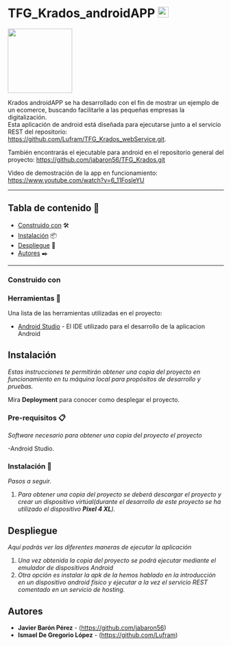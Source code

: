 # TFG_Krados_androidAPP <img src="https://media.giphy.com/media/hvRJCLFzcasrR4ia7z/giphy.gif" width="25px">

<img src="https://res.cloudinary.com/dpdob4mxw/image/upload/v1653066493/krados/krados_icon_sq_yukpin.svg" width="150px">

Krados androidAPP se ha desarrollado con el fin de mostrar un ejemplo de un ecomerce, buscando facilitarle a las pequeñas empresas la digitalización.  
Esta aplicación de android está diseñada para ejecutarse junto a el servicio REST del repositorio:  https://github.com/Lufram/TFG_Krados_webService.git.

También encontrarás el ejecutable para android en el repositorio
general del proyecto: https://github.com/jabaron56/TFG_Krados.git

Video de demostración de la app en funcionamiento:  
https://www.youtube.com/watch?v=6_11FosleYU

***

## Tabla de contenido 🔖

- [Construido con](#construido-con) 🛠️
- [Instalación](#instalación) 📦
- [Despliegue](#despliegue) 🚀
- [Autores](#autores) ✒️

***

### Construido con


### Herramientas 🔧

Una lista de las herramientas utilizadas en el proyecto:
* [Android Studio](https://developer.android.com/?hl=es) - El IDE utilizado para el desarrollo de la aplicacion Android

## Instalación
_Estas instrucciones te permitirán obtener una copia del proyecto en funcionamiento en tu máquina local para propósitos de desarrollo y pruebas._

Mira **Deployment** para conocer como desplegar el proyecto.


### Pre-requisitos 📋

_Software necesario para obtener una copia del proyecto el proyecto_

-Android Studio.

### Instalación 🔧

_Pasos a seguir._

1. _Para obtener una copia del proyecto se deberá descargar el proyecto y crear un dispositivo virtúal(durante el desarrollo de este proyecto se ha utilizado el dispositivo **Pixel 4 XL**)._

## Despliegue

_Aquí podrás ver las diferentes maneras de ejecutar la aplicación_

1. _Una vez obtenida la copia del proyecto se podrá ejecutar mediante el emulador de dispositivos Android_
2. _Otra opción es instalar la apk de la hemos hablado en la introducción en un dispositivo android físico y ejecutar a la vez el servicio REST comentado en un servicio de hosting._

## Autores

* **Javier Barón Pérez** - (https://github.com/jabaron56)
* **Ismael De Gregorio López** - (https://github.com/Lufram)
